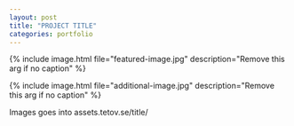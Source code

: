 ```yaml
---
layout: post
title: "PROJECT TITLE"
categories: portfolio
---
```

{% include image.html file="featured-image.jpg" description="Remove this arg if no caption" %}


{% include image.html file="additional-image.jpg" description="Remove this arg if no caption" %}

Images goes into assets.tetov.se/title/
